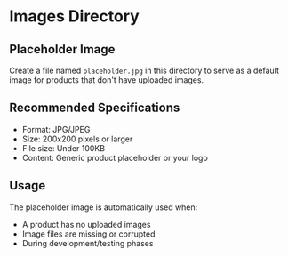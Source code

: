 # Images Directory

## Placeholder Image
Create a file named `placeholder.jpg` in this directory to serve as a default image for products that don't have uploaded images.

## Recommended Specifications
- Format: JPG/JPEG
- Size: 200x200 pixels or larger
- File size: Under 100KB
- Content: Generic product placeholder or your logo

## Usage
The placeholder image is automatically used when:
- A product has no uploaded images
- Image files are missing or corrupted
- During development/testing phases
